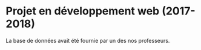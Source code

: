 # Projet en développement web (2017-2018)
La base de données avait été fournie par un des nos professeurs.
